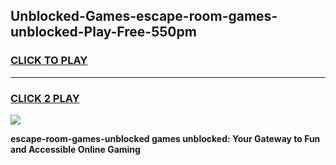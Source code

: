 
## Unblocked-Games-escape-room-games-unblocked-Play-Free-550pm
<h3>
<a href="https://premium76.site?title=escape-room-games-unblocked&ref=21A">CLICK TO PLAY</a></h3>
<hr>

<h3>
<a href="https://premium76.site?title=escape-room-games-unblocked&ref=21A">CLICK 2 PLAY</a>
  
</h3>

<a href="https://premium76.site?title=escape-room-games-unblocked&ref=21A"><img src="https://clearcache.store/games.png"></a>


**escape-room-games-unblocked games unblocked: Your Gateway to Fun and Accessible Online Gaming**
